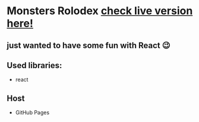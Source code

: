 # Monsters Rolodex [check live version here!](https://iachieve.github.io/monsters-rolodex/)

## just wanted to have some fun with React 😉

## Used libraries:
  - react

## Host
  - GitHub Pages